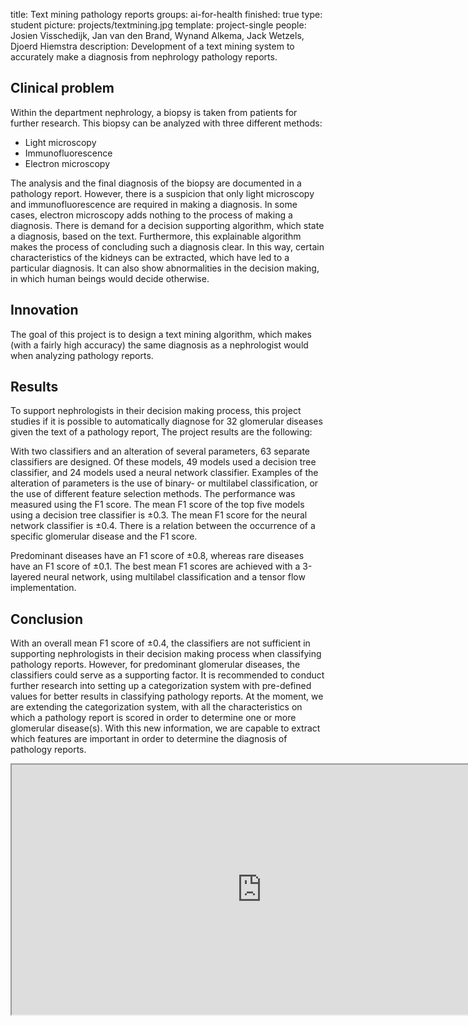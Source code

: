 title: Text mining pathology reports
groups: ai-for-health
finished: true
type: student
picture: projects/textmining.jpg
template: project-single
people:  Josien Visschedijk, Jan van den Brand, Wynand Alkema, Jack Wetzels, Djoerd Hiemstra
description: Development of a text mining system to accurately make a diagnosis from nephrology pathology reports.

## Clinical problem
Within the department nephrology, a biopsy is taken from patients for further research. This biopsy can be analyzed with three different methods:

* Light microscopy
* Immunofluorescence
* Electron microscopy

The analysis and the final diagnosis of the biopsy are documented in a pathology report. However, there is a suspicion that only light microscopy and immunofluorescence are required in making a diagnosis. In some cases, electron microscopy adds nothing to the process of making a diagnosis. There is demand for a decision supporting algorithm, which state a diagnosis, based on the text. Furthermore, this explainable algorithm makes the process of concluding such a diagnosis clear. In this way, certain characteristics of the kidneys can be extracted, which have led to a particular diagnosis. It can also show abnormalities in the decision making, in which human beings would decide otherwise.

## Innovation
The goal of this project is to design a text mining algorithm, which makes (with a fairly high accuracy) the same diagnosis as a nephrologist would when analyzing pathology reports.

## Results
To support nephrologists in their decision making process, this project studies if it is possible to automatically diagnose for 32 glomerular diseases given the text of a pathology report,  The project results are the following:

With two classifiers and an alteration of several parameters, 63 separate classifiers are designed. Of these models, 49 models used a decision tree classifier, and 24 models used a neural network classifier. Examples of the alteration of parameters is the use of binary- or multilabel classification, or the use of different feature selection methods. The performance was measured using the F1 score. The mean F1 score of the top five models using a decision tree classifier is ±0.3. The mean F1 score for the neural network classifier is ±0.4. There is a relation between the occurrence of a specific glomerular disease and the F1 score.

Predominant diseases have an F1 score of ±0.8, whereas rare diseases have an F1 score of ±0.1. The best mean F1 scores are achieved with a 3-layered neural network, using multilabel classification and a tensor flow implementation.

## Conclusion 
With an overall mean F1 score of ±0.4, the classifiers are not sufficient in supporting nephrologists in their decision making process when classifying pathology reports. However, for predominant glomerular diseases, the classifiers could serve as a supporting factor. It is recommended to conduct further research into setting up a categorization system with pre-defined values for better results in classifying pathology reports. At the moment, we are extending the categorization system, with all the characteristics on which a pathology report is scored in order to determine one or more glomerular disease(s). With this new information, we are capable 
to extract which features are important in order to determine the diagnosis of pathology reports.

<iframe src="https://share.streamlit.io/j91roen/streamlit_demo/main/main.py" title="Streamlit demo" width="800" height="400">
</iframe>
